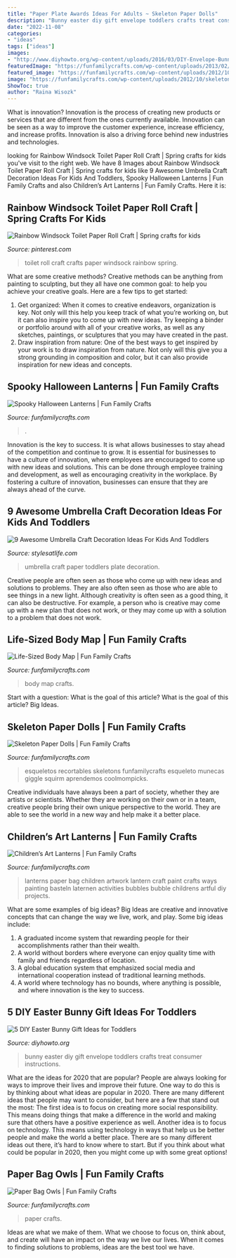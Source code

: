 ```yaml
---
title: "Paper Plate Awards Ideas For Adults ~ Skeleton Paper Dolls"
description: "Bunny easter diy gift envelope toddlers crafts treat consumer instructions"
date: "2022-11-08"
categories:
- "ideas"
tags: ["ideas"]
images:
- "http://www.diyhowto.org/wp-content/uploads/2016/03/DIY-Envelope-Bunny-Treat-Easter-Bunny-Gift-Ideas.jpg"
featuredImage: "https://funfamilycrafts.com/wp-content/uploads/2013/02/paper_plate_umbrella.jpg"
featured_image: "https://funfamilycrafts.com/wp-content/uploads/2012/10/skeleton-paper-doll-PREVIEW.jpg"
image: "https://funfamilycrafts.com/wp-content/uploads/2012/10/skeleton-paper-doll-PREVIEW.jpg"
ShowToc: true
author: "Raina Wisozk"
---
```



What is innovation?
Innovation is the process of creating new products or services that are different from the ones currently available. Innovation can be seen as a way to improve the customer experience, increase efficiency, and increase profits. Innovation is also a driving force behind new industries and technologies.

	

		
looking for Rainbow Windsock Toilet Paper Roll Craft | Spring crafts for kids you've visit to the right web. We have 8 Images about Rainbow Windsock Toilet Paper Roll Craft | Spring crafts for kids like 9 Awesome Umbrella Craft Decoration Ideas For Kids And Toddlers, Spooky Halloween Lanterns | Fun Family Crafts and also Children’s Art Lanterns | Fun Family Crafts. Here it is:
		
    
## Rainbow Windsock Toilet Paper Roll Craft | Spring Crafts For Kids

<img loading=lazy src="https://i.pinimg.com/736x/f1/a2/e2/f1a2e29613cb9185f91b9020dfff27b1.jpg" onerror="this.onerror=null;this.src='https://tse4.mm.bing.net/th?id=OIP.APoKnWjAlAmyaiYGGgmF2QHaLH&amp;pid=15.1';" alt="Rainbow Windsock Toilet Paper Roll Craft | Spring crafts for kids">

_Source: pinterest.com_

>toilet roll craft crafts paper windsock rainbow spring. 

	

What are some creative methods?
Creative methods can be anything from painting to sculpting, but they all have one common goal: to help you achieve your creative goals. Here are a few tips to get started: 
1. Get organized: When it comes to creative endeavors, organization is key. Not only will this help you keep track of what you’re working on, but it can also inspire you to come up with new ideas. Try keeping a binder or portfolio around with all of your creative works, as well as any sketches, paintings, or sculptures that you may have created in the past. 
2. Draw inspiration from nature: One of the best ways to get inspired by your work is to draw inspiration from nature. Not only will this give you a strong grounding in composition and color, but it can also provide inspiration for new ideas and concepts.

    
## Spooky Halloween Lanterns | Fun Family Crafts

<img loading=lazy src="https://funfamilycrafts.com/wp-content/uploads/2012/10/Spooky-Halloween-Lanterns.jpg" onerror="this.onerror=null;this.src='https://tse2.mm.bing.net/th?id=OIP.Iz0BEzPrN-mJqrqSw0uaAQHaEl&amp;pid=15.1';" alt="Spooky Halloween Lanterns | Fun Family Crafts">

_Source: funfamilycrafts.com_

>. 

	

Innovation is the key to success. It is what allows businesses to stay ahead of the competition and continue to grow. It is essential for businesses to have a culture of innovation, where employees are encouraged to come up with new ideas and solutions. This can be done through employee training and development, as well as encouraging creativity in the workplace. By fostering a culture of innovation, businesses can ensure that they are always ahead of the curve.

    
## 9 Awesome Umbrella Craft Decoration Ideas For Kids And Toddlers

<img loading=lazy src="https://funfamilycrafts.com/wp-content/uploads/2013/02/paper_plate_umbrella.jpg" onerror="this.onerror=null;this.src='https://tse4.mm.bing.net/th?id=OIP.9Ei-cmfuYsiyoBewue9l4QHaJ4&amp;pid=15.1';" alt="9 Awesome Umbrella Craft Decoration Ideas For Kids And Toddlers">

_Source: stylesatlife.com_

>umbrella craft paper toddlers plate decoration. 

	

Creative people are often seen as those who come up with new ideas and solutions to problems. They are also often seen as those who are able to see things in a new light. Although creativity is often seen as a good thing, it can also be destructive. For example, a person who is creative may come up with a new plan that does not work, or they may come up with a solution to a problem that does not work.

    
## Life-Sized Body Map | Fun Family Crafts

<img loading=lazy src="https://funfamilycrafts.com/wp-content/uploads/2013/08/IMG_2149.jpg" onerror="this.onerror=null;this.src='https://tse4.mm.bing.net/th?id=OIP.gTmHu1WGy-Ftx72yM1BPcQHaLG&amp;pid=15.1';" alt="Life-Sized Body Map | Fun Family Crafts">

_Source: funfamilycrafts.com_

>body map crafts. 

	

Start with a question: What is the goal of this article?
What is the goal of this article? Big Ideas.

    
## Skeleton Paper Dolls | Fun Family Crafts

<img loading=lazy src="https://funfamilycrafts.com/wp-content/uploads/2012/10/skeleton-paper-doll-PREVIEW.jpg" onerror="this.onerror=null;this.src='https://tse4.mm.bing.net/th?id=OIP.c2aIWeoxc7geLUeZLMC38wHaLX&amp;pid=15.1';" alt="Skeleton Paper Dolls | Fun Family Crafts">

_Source: funfamilycrafts.com_

>esqueletos recortables skeletons funfamilycrafts esqueleto munecas giggle squirm aprendemos coolmompicks. 

	

Creative individuals have always been a part of society, whether they are artists or scientists. Whether they are working on their own or in a team, creative people bring their own unique perspective to the world. They are able to see the world in a new way and help make it a better place.

    
## Children’s Art Lanterns | Fun Family Crafts

<img loading=lazy src="https://funfamilycrafts.com/wp-content/uploads/2012/03/lanterns.jpg" onerror="this.onerror=null;this.src='https://tse4.mm.bing.net/th?id=OIP.adI8WFQKAiCZceiyaLiQGQHaFj&amp;pid=15.1';" alt="Children’s Art Lanterns | Fun Family Crafts">

_Source: funfamilycrafts.com_

>lanterns paper bag children artwork lantern craft paint crafts ways painting basteln laternen activities bubbles bubble childrens artful diy projects. 

	

What are some examples of big ideas?
Big Ideas are creative and innovative concepts that can change the way we live, work, and play. Some big ideas include: 
1. A graduated income system that rewarding people for their accomplishments rather than their wealth.
2. A world without borders where everyone can enjoy quality time with family and friends regardless of location.
3. A global education system that emphasized social media and international cooperation instead of traditional learning methods.
4. A world where technology has no bounds, where anything is possible, and where innovation is the key to success.

    
## 5 DIY Easter Bunny Gift Ideas For Toddlers

<img loading=lazy src="http://www.diyhowto.org/wp-content/uploads/2016/03/DIY-Envelope-Bunny-Treat-Easter-Bunny-Gift-Ideas.jpg" onerror="this.onerror=null;this.src='https://tse3.mm.bing.net/th?id=OIP.39EjAuTYK0jXUtnD53mOAQHaJ8&amp;pid=15.1';" alt="5 DIY Easter Bunny Gift Ideas for Toddlers">

_Source: diyhowto.org_

>bunny easter diy gift envelope toddlers crafts treat consumer instructions. 

	

What are the ideas for 2020 that are popular?
People are always looking for ways to improve their lives and improve their future. One way to do this is by thinking about what ideas are popular in 2020. There are many different ideas that people may want to consider, but here are a few that stand out the most: 
The first idea is to focus on creating more social responsibility. This means doing things that make a difference in the world and making sure that others have a positive experience as well. Another idea is to focus on technology. This means using technology in ways that help us be better people and make the world a better place. 
There are so many different ideas out there, it’s hard to know where to start. But if you think about what could be popular in 2020, then you might come up with some great options!

    
## Paper Bag Owls | Fun Family Crafts

<img loading=lazy src="https://funfamilycrafts.com/wp-content/uploads/2011/07/paperbagowls.jpg" onerror="this.onerror=null;this.src='https://tse1.mm.bing.net/th?id=OIP.8UYWxZQdX9vSiYOFoQ-oQgHaKA&amp;pid=15.1';" alt="Paper Bag Owls | Fun Family Crafts">

_Source: funfamilycrafts.com_

>paper crafts. 

	

Ideas are what we make of them. What we choose to focus on, think about, and create will have an impact on the way we live our lives. When it comes to finding solutions to problems, ideas are the best tool we have.

